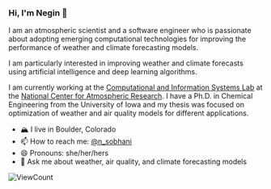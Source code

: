 ### Hi, I'm Negin 👋
I am an atmospheric scientist and a software engineer who is passionate about adopting emerging computational technologies for improving the performance of weather and climate forecasting models. 

I am particularly interested in improving weather and climate forecasts using artificial intelligence and deep learning algorithms. 

I am currently working at the [Computational and Information Systems Lab](https://www2.cisl.ucar.edu/) at the [National Center for Atmospheric Research](https://ncar.ucar.edu/). I have a Ph.D. in Chemical Engineering from the University of Iowa and my thesis was focused on optimization of weather and air quality models for different applications. 

- 🏔 I live in Boulder, Colorado
- 📫 How to reach me: [@n_sobhani](https://twitter.com/n_sobhani)
- 😄 Pronouns: she/her/hers
- 💬 Ask me about weather, air quality, and climate forecasting models

![ViewCount](https://views.whatilearened.today/views/github/negin513/views.svg)
